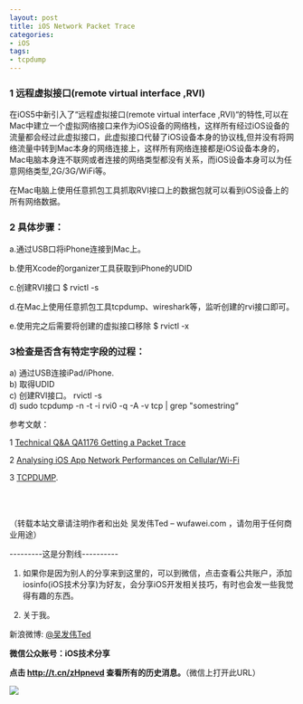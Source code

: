 ```yaml
---
layout: post  
title: iOS Network Packet Trace   
categories:  
- iOS  
tags:    
- tcpdump  
---   
```

 

### 1 远程虚拟接口(remote virtual interface ,RVI) ###

在iOS5中新引入了“远程虚拟接口(remote virtual interface ,RVI)“的特性,可以在Mac中建立一个虚拟网络接口来作为iOS设备的网络栈，这样所有经过iOS设备的流量都会经过此虚拟接口，此虚拟接口代替了iOS设备本身的协议栈,但并没有将网络流量中转到Mac本身的网络连接上，这样所有网络连接都是iOS设备本身的，Mac电脑本身连不联网或者连接的网络类型都没有关系，而iOS设备本身可以为任意网络类型,2G/3G/WiFi等。

在Mac电脑上使用任意抓包工具抓取RVI接口上的数据包就可以看到iOS设备上的所有网络数据。



### 2 具体步骤： ###

a.通过USB口将iPhone连接到Mac上。 

b.使用Xcode的organizer工具获取到iPhone的UDID

c.创建RVI接口
   $ rvictl -s 

d.在Mac上使用任意抓包工具tcpdump、wireshark等，监听创建的rvi接口即可。

e.使用完之后需要将创建的虚拟接口移除 $ rvictl -x


### 3检查是否含有特定字段的过程： ###

a)   通过USB连接iPad/iPhone.   
b)   取得UDID   
c) 创建RVI接口。    rvictl -s   
d)  sudo tcpdump -n -t -i rvi0 -q -A -v tcp | grep "somestring“





参考文献：

1 [Technical Q&A QA1176 Getting a Packet Trace](http://developer.apple.com/library/mac/#qa/qa1176/_index.html) 

2 [Analysing iOS App Network Performances on Cellular/Wi-Fi]( http://blog.manbolo.com/2013/02/22/analysing-ios-app-network-performances-on-cellularwifi)

3 [TCPDUMP](http://www.tcpdump.org/tcpdump_man.html).

      

<br/>
<br/>

（转载本站文章请注明作者和出处 吴发伟Ted – wufawei.com ，请勿用于任何商业用途）

---------这是分割线----------
<br />

1) 如果你是因为别人的分享来到这里的，可以到微信，点击查看公共账户，添加
   iosinfo(iOS技术分享)为好友，会分享iOS开发相关技巧，有时也会发一些我觉得有趣的东西。

  
2)  关于我。  

新浪微博: [@吴发伟Ted](http://weibo.com/wufawei)

**微信公众账号：iOS技术分享**

 **点击     **<http://t.cn/zHpnevd>**   查看所有的历史消息。**（微信上打开此URL）

                 
![](http://farm3.staticflickr.com/2861/8836295022_023774dd2f_m.jpg)